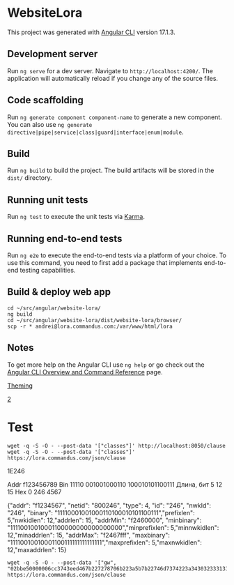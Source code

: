 # WebsiteLora

This project was generated with [Angular CLI](https://github.com/angular/angular-cli) version 17.1.3.

## Development server

Run `ng serve` for a dev server. Navigate to `http://localhost:4200/`. The application will automatically reload if you change any of the source files.

## Code scaffolding

Run `ng generate component component-name` to generate a new component. You can also use `ng generate directive|pipe|service|class|guard|interface|enum|module`.

## Build

Run `ng build` to build the project. The build artifacts will be stored in the `dist/` directory.

## Running unit tests

Run `ng test` to execute the unit tests via [Karma](https://karma-runner.github.io).

## Running end-to-end tests

Run `ng e2e` to execute the end-to-end tests via a platform of your choice. To use this command, you need to first add a package that implements end-to-end testing capabilities.

## Build & deploy web app

```
cd ~/src/angular/website-lora/
ng build
cd ~/src/angular/website-lora/dist/website-lora/browser/
scp -r * andrei@lora.commandus.com:/var/www/html/lora
```

## Notes

To get more help on the Angular CLI use `ng help` or go check out the [Angular CLI Overview and Command Reference](https://angular.io/cli) page.


[Theming](https://material.angular.io/guide/theming)

[2](https://thecodeshewrites.com/2021/06/16/angular-material-dark-light-theme/#htoc-theme-management-with-angular-material)

# Test

```
wget -q -S -O - --post-data '["classes"]' http://localhost:8050/clause
wget -q -S -O - --post-data '["classes"]' https://lora.commandus.com/json/clause
```

1E246

Addr f123456789
Bin	11110	001001000110	100010101100111
Длина, бит	5	12	15
Hex	0	246	4567


{"addr": "f1234567", "netid": "800246", "type": 4, "id": "246", "nwkId": "246", "binary": "11110001001000110100010101100111","prefixlen": 5,"nwkidlen": 12,"addrlen": 15, "addrMin": "f2460000", "minbinary": "11110010010001100000000000000000","minprefixlen": 5,"minnwkidlen": 12,"minaddrlen": 15, "addrMax": "f2467fff", "maxbinary": "11110010010001100111111111111111","maxprefixlen": 5,"maxnwkidlen": 12,"maxaddrlen": 15}


```
wget -q -S -O - --post-data '["gw", "02bbe50000006cc3743eed467b227278706b223a5b7b22746d7374223a343032333131313534302c226368616e223a332c2272666368223a302c2266726571223a3836342e3730303030302c2273746174223a312c226d6f6475223a224c4f5241222c2264617472223a22534631324257313235222c22636f6472223a22342f35222c226c736e72223a2d31382e352c2272737369223a2d3132312c2273697a65223a33372c2264617461223a22514441445251474151774143334749312b374553394d697030356a436c6f536f464e367a634b65437877394d7357457634513d3d227d5d7d"]' https://lora.commandus.com/json/clause
```
